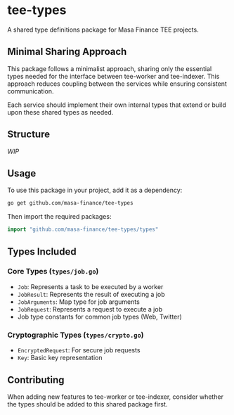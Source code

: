 # tee-types

A shared type definitions package for Masa Finance TEE projects.

## Minimal Sharing Approach

This package follows a minimalist approach, sharing only the essential types needed for the interface between tee-worker and tee-indexer. This approach reduces coupling between the services while ensuring consistent communication.

Each service should implement their own internal types that extend or build upon these shared types as needed.

## Structure

*WIP*

## Usage

To use this package in your project, add it as a dependency:

```bash
go get github.com/masa-finance/tee-types
```

Then import the required packages:

```go
import "github.com/masa-finance/tee-types/types"
```

## Types Included

### Core Types (`types/job.go`)

- `Job`: Represents a task to be executed by a worker
- `JobResult`: Represents the result of executing a job
- `JobArguments`: Map type for job arguments
- `JobRequest`: Represents a request to execute a job
- Job type constants for common job types (Web, Twitter)

### Cryptographic Types (`types/crypto.go`)

- `EncryptedRequest`: For secure job requests
- `Key`: Basic key representation

## Contributing

When adding new features to tee-worker or tee-indexer, consider whether the types should be added to this shared package first.